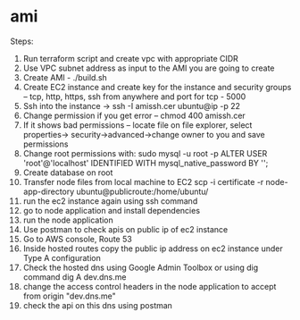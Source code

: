 # ami

Steps:
1. Run terraform script and create vpc with appropriate CIDR
2. Use VPC subnet address as input to the AMI you are going to create
3. Create AMI - ./build.sh
4. Create EC2 instance and create key for the instance and security groups – tcp, http, https, ssh from anywhere and port for tcp - 5000
5. Ssh into the instance ->  ssh -I amissh.cer ubuntu@ip -p 22
6. Change permission if you get error – chmod 400 amissh.cer
7. If it shows bad permissions – locate file on file explorer, select properties-> security->advanced->change owner to you and save permissions
8. Change root permissions with: sudo mysql -u root -p
   ALTER USER 'root'@'localhost' IDENTIFIED WITH mysql_native_password BY '<passord>';
9. Create database on root
10. Transfer node files from local machine to EC2
    scp -i certificate -r node-app-directory ubuntu@publicroute:/home/ubuntu/
11. run the ec2 instance again using ssh command
12. go to node application and install dependencies
13. run the node application
14. Use postman to check apis on public ip of ec2 instance
15. Go to AWS console, Route 53
16. Inside hosted routes copy the public ip address on ec2 instance under Type A configuration
17. Check the hosted dns using Google Admin Toolbox or using dig command
    dig A dev.dns.me
18. change the access control headers in the node application to accept from origin "dev.dns.me"
19. check the api on this dns using postman